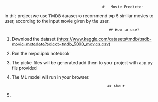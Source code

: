


                                                 #   Movie Predictor

In this project we use TMDB dataset to recommend top 5 similar movies to user, according to the input movie given by the user.


                                                    ## How to use?

1. Download the dataset (https://www.kaggle.com/datasets/tmdb/tmdb-movie-metadata?select=tmdb_5000_movies.csv)

2. Run the mvpd.ipnb notebook

3. The pickel files will be generated add them to your project with app.py file provided

4. The ML model will run in your browser.
                                             
                                                   ## About
                                                   
1. 
